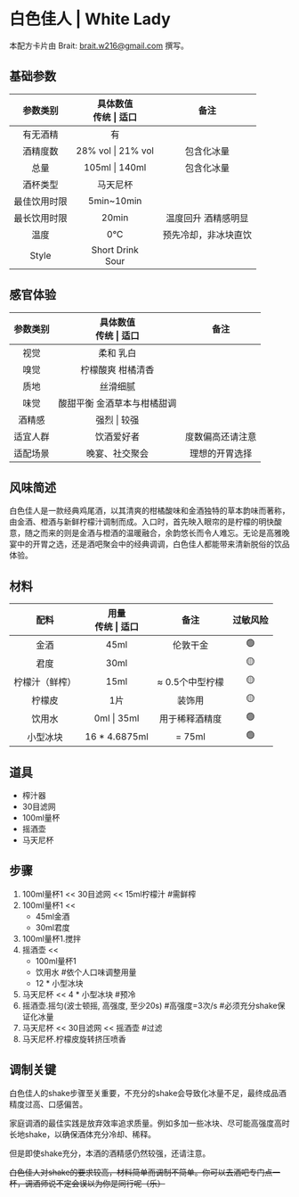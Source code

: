 # **白色佳人 | White Lady**

本配方卡片由 Brait: <brait.w216@gmail.com> 撰写。

## 基础参数

|参数类别|具体数值<br>传统 \| 适口|备注|
|:-:|:-:|:-:|
|有无酒精|有||
|酒精度数|28% vol \| 21% vol|包含化冰量|
|总量|105ml \| 140ml|包含化冰量|
|酒杯类型|马天尼杯||
|最佳饮用时限|5min~10min||
|最长饮用时限|20min|温度回升 酒精感明显|
|温度|0°C|预先冷却，非冰块直饮|
|Style|Short Drink<br>Sour||

## 感官体验

|参数类别|具体数值<br>传统 \| 适口|备注|
|:-:|:-:|:-:|
|视觉|柔和 乳白||
|嗅觉|柠檬酸爽 柑橘清香||
|质地|丝滑细腻||
|味觉|酸甜平衡 金酒草本与柑橘甜调||
|酒精感|强烈 \| 较强||
|适宜人群|饮酒爱好者|度数偏高还请注意|
|适配场景|晚宴、社交聚会|理想的开胃选择|

## 风味简述

白色佳人是一款经典鸡尾酒，以其清爽的柑橘酸味和金酒独特的草本韵味而著称，由金酒、橙酒与新鲜柠檬汁调制而成。入口时，首先映入眼帘的是柠檬的明快酸意，随之而来的则是金酒与橙酒的温暖融合，余韵悠长而令人难忘。无论是高雅晚宴中的开胃之选，还是酒吧聚会中的经典调调，白色佳人都能带来清新脱俗的饮品体验。

## 材料

|配料|用量<br>传统 \| 适口 |备注|过敏风险|
|:-:|:-:|:-:|:-:|
|金酒|45ml|伦敦干金|🟢|
|君度|30ml||🟡|
|柠檬汁（鲜榨）|15ml| $\approx$ 0.5个中型柠檬|🟡|
|柠檬皮|1片|装饰用|🟡|
|饮用水|0ml \| 35ml|用于稀释酒精度|🟢|
|小型冰块|16 \* 4.6875ml|= 75ml|🟢|

## 道具

- 榨汁器
- 30目滤网
- 100ml量杯
- 摇酒壶
- 马天尼杯

## 步骤

1. 100ml量杯1 \<\< 30目滤网 \<\< 15ml柠檬汁 #需鲜榨
2. 100ml量杯1 \<\<
    - 45ml金酒
    - 30ml君度
3. 100ml量杯1.搅拌
4. 摇酒壶 \<\<
    - 100ml量杯1
    - 饮用水 #依个人口味调整用量
    - 12 \* 小型冰块
5. 马天尼杯 \<\< 4 \* 小型冰块 #预冷
6. 摇酒壶.摇匀(波士顿摇, 高强度, 至少20s) #高强度=3次/s #必须充分shake保证化冰量
7. 马天尼杯 \<\< 30目滤网 \<\< 摇酒壶 #过滤
8. 马天尼杯.柠檬皮旋转挤压喷香

## 调制关键

白色佳人的shake步骤至关重要，不充分的shake会导致化冰量不足，最终成品酒精度过高、口感偏苦。

家庭调酒的最佳实践是放弃效率追求质量。例如多加一些冰块、尽可能高强度高时长地shake，以确保酒体充分冷却、稀释。

但是即使shake充分，本酒的酒精感仍然较强，还请注意。

~~白色佳人对shake的要求较高，材料简单而调制不简单。你可以去酒吧专门点一杯，调酒师说不定会误以为你是同行呢（乐）~~
